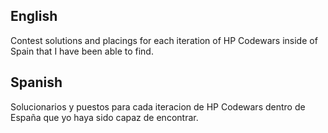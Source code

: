 <h2>English</h2>
Contest solutions and placings for each iteration of HP Codewars inside of Spain that I have been able to find.

<h2>Spanish</h2>
Solucionarios y puestos para cada iteracion de HP Codewars dentro de España que yo haya sido capaz de encontrar.
